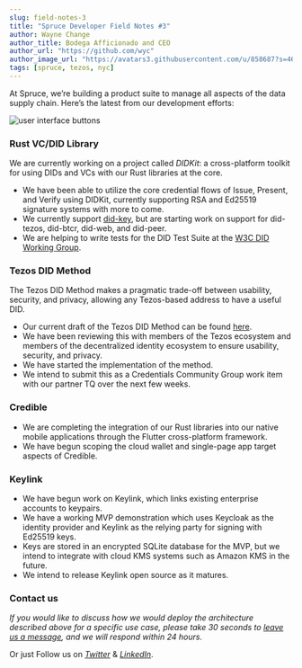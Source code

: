 ```yaml
---
slug: field-notes-3
title: "Spruce Developer Field Notes #3"
author: Wayne Change
author_title: Bodega Afficionado and CEO
author_url: "https://github.com/wyc"
author_image_url: "https://avatars3.githubusercontent.com/u/858687?s=460&v=4"
tags: [spruce, tezos, nyc]
---
```


At Spruce, we’re building a product suite to manage all aspects of the data supply chain. Here’s the latest from our development efforts:

![user interface buttons](https://miro.medium.com/max/617/1*aMJZ3_55ovrKSTTCBZmCZQ.png)

### Rust VC/DID Library

We are currently working on a project called *DIDKit*: a cross-platform toolkit for using DIDs and VCs with our Rust libraries at the core.

- We have been able to utilize the core credential flows of Issue, Present, and Verify using DIDKit, currently supporting RSA and Ed25519 signature systems with more to come.
- We currently support [did-key](https://w3c-ccg.github.io/did-method-key/), but are starting work on support for did-tezos, did-btcr, did-web, and did-peer.
- We are helping to write tests for the DID Test Suite at the [W3C DID Working Group](https://www.w3.org/2019/did-wg/).

### Tezos DID Method

The Tezos DID Method makes a pragmatic trade-off between usability, security, and privacy, allowing any Tezos-based address to have a useful DID.

- Our current draft of the Tezos DID Method can be found [here](https://did-tezos-draft.spruceid.com/).
- We have been reviewing this with members of the Tezos ecosystem and members of the decentralized identity ecosystem to ensure usability, security, and privacy.
- We have started the implementation of the method.
- We intend to submit this as a Credentials Community Group work item with our partner TQ over the next few weeks.

### Credible

- We are completing the integration of our Rust libraries into our native mobile applications through the Flutter cross-platform framework.
- We have begun scoping the cloud wallet and single-page app target aspects of Credible.

### Keylink

- We have begun work on Keylink, which links existing enterprise accounts to keypairs.
- We have a working MVP demonstration which uses Keycloak as the identity provider and Keylink as the relying party for signing with Ed25519 keys.
- Keys are stored in an encrypted SQLite database for the MVP, but we intend to integrate with cloud KMS systems such as Amazon KMS in the future.
- We intend to release Keylink open source as it matures.

### Contact us

*If you would like to discuss how we would deploy the architecture described above for a specific use case, please take 30 seconds to* [*leave us a message*](https://www.spruceid.com/contact)*, and we will respond within 24 hours.* 

Or just Follow us on [*Twitter*](https://twitter.com/sprucesystems) & [*LinkedIn*](https://www.linkedin.com/company/sprucesystemsinc).



